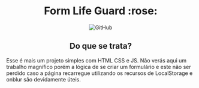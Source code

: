 <h1 align=center>Form Life Guard :rose:</h1>
<span align=center>
  
![GitHub](https://img.shields.io/github/license/LAZAROK09/HTML5?color=blue&style)

</span>
<h2 align=center>
 Do que se trata? 
</h2>


<p>
 Esse é mais um projeto simples com HTML CSS e JS. Não verás aqui um trabalho magnífico porém a lógica de se criar um formulário e este não ser perdido caso a página recarregue utilizando os recursos de LocalStorage e onblur são devidamente úteis.
</p>
